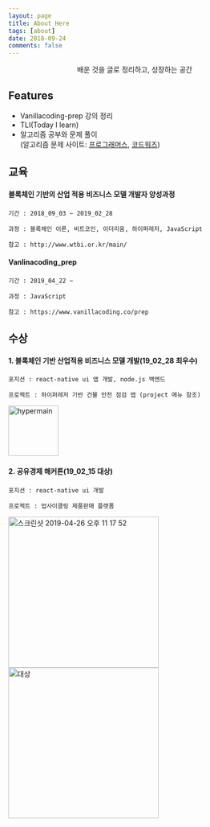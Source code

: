 ```yaml
---
layout: page
title: About Here
tags: [about]
date: 2018-09-24
comments: false
---
```

    
<center>배운 것을 글로 정리하고, 성장하는 공간</center>

## Features
* Vanillacoding-prep 강의 정리<br/>
* TLI(Today I learn)
* 알고리즘 공부와 문제 풀이 <br/>
(알고리즘 문제 사이트: <a href = "https://programmers.co.kr/">프로그래머스</a>, <a href="https://www.codewars.com/">코드워즈</a>)

## 교육

#### 블록체인 기반의 산업 적용 비즈니스 모델 개발자 양성과정
    기간 : 2018_09_03 ~ 2019_02_28
    
    과정 : 블록체인 이론, 비트코인, 이더리움, 하이퍼레저, JavaScript
    
    참고 : http://www.wtbi.or.kr/main/

#### Vanlinacoding_prep
    기간 : 2019_04_22 ~
    
    과정 : JavaScript 
    
    참고 : https://www.vanillacoding.co/prep

## 수상

#### 1. 블록체인 기반 산업적용 비즈니스 모델 개발(19_02_28 최우수)
    포지션 : react-native ui 앱 개발, node.js 백엔드 
    
    프로젝트 : 하이퍼레저 기반 건물 안전 점검 앱 (project 메뉴 참조)
   
<img width="100" alt="hypermain" src="https://user-images.githubusercontent.com/44187477/56814502-4e45b200-687a-11e9-9660-39dc4d278e79.png">      

#### 2. 공유경제 해커톤(19_02_15 대상)
    포지션 : react-native ui 개발
    
    프로젝트 : 업사이클링 제품판매 플랫폼
    
<img width="300" alt="스크린샷 2019-04-26 오후 11 17 52" src="https://user-images.githubusercontent.com/44187477/56814172-8bf60b00-6879-11e9-987e-2f7d27134fdc.png"><br>
    <img width="300" alt="대상" src="https://user-images.githubusercontent.com/44187477/56814080-518c6e00-6879-11e9-85a3-32901c1f964f.png">

